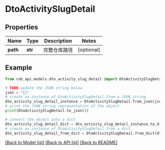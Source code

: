 # DtoActivitySlugDetail


## Properties

Name | Type | Description | Notes
------------ | ------------- | ------------- | -------------
**path** | **str** | 完整仓库路径 | [optional] 

## Example

```python
from cnb_api.models.dto_activity_slug_detail import DtoActivitySlugDetail

# TODO update the JSON string below
json = "{}"
# create an instance of DtoActivitySlugDetail from a JSON string
dto_activity_slug_detail_instance = DtoActivitySlugDetail.from_json(json)
# print the JSON string representation of the object
print(DtoActivitySlugDetail.to_json())

# convert the object into a dict
dto_activity_slug_detail_dict = dto_activity_slug_detail_instance.to_dict()
# create an instance of DtoActivitySlugDetail from a dict
dto_activity_slug_detail_from_dict = DtoActivitySlugDetail.from_dict(dto_activity_slug_detail_dict)
```
[[Back to Model list]](../README.md#documentation-for-models) [[Back to API list]](../README.md#documentation-for-api-endpoints) [[Back to README]](../README.md)


